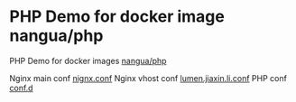 # PHP Demo for docker image nangua/php

PHP Demo for docker images [nangua/php](https://hub.docker.com/_/php/)

Nginx main conf [nignx.conf](https://github.com/nangua/nangua/blob/master/docker.d/nginx/nginx.conf)
Nginx vhost conf [lumen.jiaxin.li.conf](https://github.com/nangua/nangua/blob/master/docker.d/nginx/conf.d/lumen.jiaxin.li.conf)
PHP conf [conf.d](https://github.com/nangua/nangua/tree/master/docker.d/php/conf.d)
